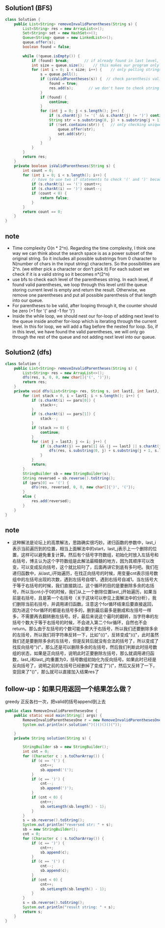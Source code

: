 ## Solution1 (BFS)
``` java
class Solution {
    public List<String> removeInvalidParentheses(String s) {
        List<String> res = new ArrayList<>();
        Set<String> set = new HashSet<>();
        Queue<String> queue = new LinkedList<>();
        queue.offer(s);
        boolean found = false;
        
        while (!queue.isEmpty()) {
            if (found) break;       // if already found in last level, we do not start this level
            int size = queue.size();    // this makes our program only checking the current level even though queue is not empty 
            for (int i = 0; i < size; i++) {    // only polling strings at this level
                s = queue.poll();
                if (isValidParentheses(s)) {  // check parenthesis validity in here
                    found = true;
                    res.add(s);       // we don't have to check string uniqueness, since it's handled in the next for loop
                }
                if (found) {
                    continue;
                }
                for (int j = 0; j < s.length(); j++) {
                    if (s.charAt(j) != '(' && s.charAt(j) != ')') continue;
                    String str = s.substring(0, j) + s.substring(j + 1);
                    if (!set.contains(str)) {   // only checking uniqueness, checking validity is handled before the loop
                        queue.offer(str);
                        set.add(str);
                    }
                }
            }
        }
        return res;
    }
    private boolean isValidParentheses(String s) {
        int count = 0;
        for (int i = 0; i < s.length(); i++) {
            // have to use two if statements to check '(' and ')' because there might be letters 
            if (s.charAt(i) == '(') count++;
            if (s.charAt(i) == ')') count--;
            if (count < 0) {
                return false;
            }
        } 
        return count == 0;
    }
}
```
## note
* Time complexity O(n * 2^n). Regarding the time complexity, I think one way we can think about the search space is as a power
subset of the original string. So it includes all possible substrings from 0 character to N(number of chars in the input string) characters. So the possibilities are 2^n. (we either pick a character or don't pick it) For each subset we check if it is a valid string so it becomes n*(2^n)
* use bfs to check each level of the parentheses string. In each level, if found valid parentheses, we loop through this 
level until the queue storing current level is empty and return the result. Otherwise, we remove one parentheses and 
put all possible parenthesis of that length into our queue.
* For parentheses to be valid, after looping through it, the counter should be zero (+1 for '(' and -1 for ')')
* Inside the while loop, we should nest our for-loop of adding next level to the queue inside another for-loop which is iterating through the current level. In this for loop, we will add a flag before the nested for loop. So, if in this level, 
we have found the valid parentheses, we will only go through the rest of the queue and not adding next level into our queue.


## Solution2 (dfs)
``` java
class Solution {
    public List<String> removeInvalidParentheses(String s) {
        List<String> res = new ArrayList<>();
        dfs(res, s, 0, 0, new char[]{'(', ')'});
        return res;
    }
    private void dfs(List<String> res, String s, int lastI, int lastJ, char[] pars) {
        for (int stack = 0, i = lastI; i < s.length(); i++) {
            if (s.charAt(i) == pars[0]) {
                stack++;   
            }
            if (s.charAt(i) == pars[1]) {
                stack--;
            }
            if (stack >= 0) {
                continue;
            }
            for (int j = lastJ; j <= i; j++) {
                if (s.charAt(j) == pars[1] && (j == lastJ || s.charAt(j - 1) != pars[1])) {
                    dfs(res, s.substring(0, j) + s.substring(j + 1, s.length()), i, j, pars);
                }
            }
            return;
        }
        StringBuilder sb = new StringBuilder(s);
        String reversed = sb.reverse().toString();
        if (pars[0] == '(') {
            dfs(res, reversed, 0, 0, new char[]{')', '('});
        }
        else {
            res.add(reversed);
        }
    }
}
```
## note
* 这种解法是论坛上的高票解法，思路确实很巧妙。递归函数的参数中，last_i表示当前遍历到的位置，相当上面解法中的start，last_j表示上一个删除的位置，这样可以避免重复计算。然后有个括号字符数组，初始化时放入左括号和右括号，博主认为这个字符数组是此解法最精髓的地方，因为其顺序可以改变，可以变成反向括号，这个就比较叼了，后面再讲它到底有多叼吧。我们在递归函数中，从last_i开始遍历，在找正向括号的时候，用变量cnt表示括号数组中的左括号出现的次数，遇到左括号自增1，遇到右括号自减1。当左括号大于等于右括号的时候，我们直接跳过。这个循环的目的是要删除多余的右括号，所以当cnt小于0的时候，我们从上一个删除位置last_j开始遍历，如果当前是右括号，且是第一个右括号（关于这块可以参见上面解法中的分析），我们删除当前右括号，并调用递归函数。注意这个for循环结束后要直接返回，因为进这个for循环的都是右括号多的，删到最后最多是删成和左括号一样多，不需要再去翻转删左括号。好，最后来说这个最叼的翻转，当字符串的左括号个数大于等于右括号的时候，不会进入第二个for循环，自然也不会return。那么由于左括号的个数可能会要大于右括号，所以我们还要删除多余的左括号，所以我们将字符串反转一下，比如"(()"，反转变成")(("，此时虽然我们还是要删除多余的左括号，但是反转后就没有合法的括号了，所以变成了找反向括号")("，那么还是可以删除多余的左括号，然后我们判断此时括号数组的状态，如果是正向括号，说明此时正要删除左括号，那么就调用递归函数，last_i和last_j均重置为0，括号数组初始化为反向括号。如果此时已经是反向括号了，说明之前的左括号已经删掉了变成了")("，然后又反转了一下，变回来了"()"，那么就可以直接加入结果res了

## follow-up：如果只用返回一个结果怎么做？</br>
greedy 正反各扫一次，把valid的括号append到上去

``` java
public class RemoveInvalidParenthesesOne {
    public static void main(String[] args) {
        RemoveInvalidParenthesesOne r = new RemoveInvalidParenthesesOne();
        System.out.println(r.solution(")()()()()("));  

    }
    private String solution(String s) {

        StringBuilder sb = new StringBuilder();
        int cnt = 0;
        for (Character c : s.toCharArray()) {
            if (c == '(') {
                cnt++;
                sb.append('(');
            }
            if (c == ')') {
                cnt--;
                sb.append(')');
            }
            if (cnt < 0) {
                cnt++;
                sb.setLength(sb.length() - 1);
            }
        }
        s = sb.reverse().toString();
        System.out.println("reversed str: " + s);
        sb = new StringBuilder();
        cnt = 0;
        for (Character c : s.toCharArray()) {
            if (c == ')') {
                cnt++;
                sb.append(c);
            }
            if (c == '(') {
                cnt--;
                sb.append(c);
            }
            if (cnt < 0) {
                cnt++;
                sb.setLength(sb.length() - 1);
            }
        }
        s = sb.reverse().toString();
        System.out.println("result string: " + s);
        return s;
    }
}
```
